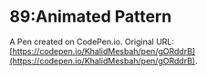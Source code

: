 # 89:Animated Pattern

A Pen created on CodePen.io. Original URL: [https://codepen.io/KhalidMesbah/pen/gORddrB](https://codepen.io/KhalidMesbah/pen/gORddrB).


